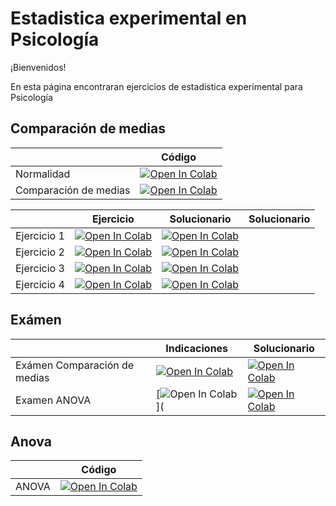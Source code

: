 # Estadistica experimental en Psicología

¡Bienvenidos! 

En esta página encontraran ejercicios de estadistica experimental para Psicología

## Comparación de medias

|   | Código|
| - | --- | 
|Normalidad | [![Open In Colab](https://colab.research.google.com/assets/colab-badge.svg)](https://colab.research.google.com/github/emiliagyr/EstadisticaExperimental/blob/main/Normalidad.ipynb)|
|Comparación de medias | [![Open In Colab](https://colab.research.google.com/assets/colab-badge.svg)](https://colab.research.google.com/github/emiliagyr/EstadisticaExperimental/blob/main/Comparación_de_medias.ipynb)|

|   | Ejercicio | Solucionario | Solucionario |
| - | --- | ---- | ---- |
| Ejercicio 1 | [![Open In Colab](https://colab.research.google.com/assets/colab-badge.svg)](https://colab.research.google.com/github/emiliagyr/EstadisticaExperimental/blob/main/Ejercicio_1.ipynb)|[![Open In Colab](https://colab.research.google.com/assets/colab-badge.svg)](https://colab.research.google.com/github/emiliagyr/EstadisticaExperimental/blob/main/P1_PCI.ipynb)|
| Ejercicio 2 | [![Open In Colab](https://colab.research.google.com/assets/colab-badge.svg)](https://colab.research.google.com/github/emiliagyr/EstadisticaExperimental/blob/main/Ejercicio_2.ipynb)|[![Open In Colab](https://colab.research.google.com/assets/colab-badge.svg)](https://colab.research.google.com/github/emiliagyr/EstadisticaExperimental/blob/main/P2_PCI.ipynb)|
| Ejercicio 3 | [![Open In Colab](https://colab.research.google.com/assets/colab-badge.svg)](https://colab.research.google.com/github/emiliagyr/EstadisticaExperimental/blob/main/Ejercicio_3.ipynb)|[![Open In Colab](https://colab.research.google.com/assets/colab-badge.svg)](https://colab.research.google.com/github/emiliagyr/EstadisticaExperimental/blob/main/P3_Yoga.ipynb)|
| Ejercicio 4| [![Open In Colab](https://colab.research.google.com/assets/colab-badge.svg)](https://colab.research.google.com/github/emiliagyr/EstadisticaExperimental/blob/main/Ejercicio_4.ipynb)|[![Open In Colab](https://colab.research.google.com/assets/colab-badge.svg)]()|


## Exámen

|   | Indicaciones | Solucionario |
| - | --- | ---- |
| Exámen Comparación de medias | [![Open In Colab](https://colab.research.google.com/assets/colab-badge.svg)](https://colab.research.google.com/github/emiliagyr/EstadisticaExperimental/blob/main/Examen_1_Indicaciones.ipynb)|  [![Open In Colab](https://colab.research.google.com/assets/colab-badge.svg)](https://colab.research.google.com/github/emiliagyr/EstadisticaExperimental/blob/main/Examen_1_Solución.ipynb)
| Examen ANOVA | [![Open In Colab](https://colab.research.google.com/assets/colab-badge.svg)](| [![Open In Colab](https://colab.research.google.com/assets/colab-badge.svg)]()

## Anova

|   | Código|
| - | --- | 
|ANOVA | [![Open In Colab](https://colab.research.google.com/assets/colab-badge.svg)](https://colab.research.google.com/github/emiliagyr/EstadisticaExperimental/blob/main/Comparación_de_medias.ipynb)|

